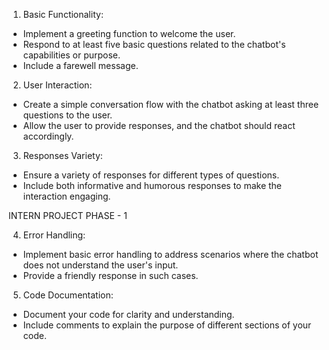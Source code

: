 1. Basic Functionality:
- Implement a greeting function to welcome the user.
- Respond to at least five basic questions related to the chatbot's capabilities or
purpose.
- Include a farewell message.
2. User Interaction:
- Create a simple conversation flow with the chatbot asking at least three
questions to the user.
- Allow the user to provide responses, and the chatbot should react
accordingly.
3. Responses Variety:
- Ensure a variety of responses for different types of questions.
- Include both informative and humorous responses to make the interaction
engaging.

INTERN PROJECT PHASE - 1

4. Error Handling:
- Implement basic error handling to address scenarios where the chatbot does
not understand the user's input.
- Provide a friendly response in such cases.
5. Code Documentation:
- Document your code for clarity and understanding.
- Include comments to explain the purpose of different sections of your code.
